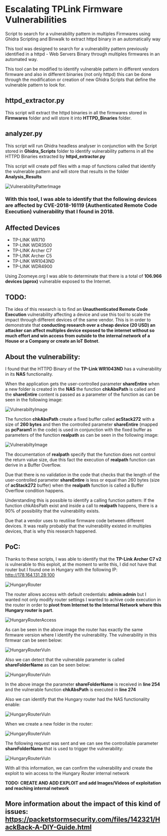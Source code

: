# Escalating TPLink Firmware Vulnerabilities
Script to search for a vulnerability pattern in multiples Firmwares using Ghidra Scripting and Binwalk to extract httpd binary in an automatically way

This tool was designed to search for a vulnerability pattern previously identified in a httpd - Web Servers Binary through multiples firmwares in an automated way.

This tool can be modified to identify vulnerable pattern in different vendors firmware and also in different binaries (not only httpd) this can be done through the modification or creation of new Ghidra Scripts that define the vulnerable pattern to look for.

## httpd_extractor.py
This script will extract the httpd binaries in all the firmwares stored in **Firmwares** folder and will store it into **HTTPD_Binaries** folder.

## analyzer.py
This script will run Ghidra headless analyser in conjunction with the Script stored in **Ghidra_Scripts** folder to identify vulnerability patterns in all the HTTPD Binaries extracted by **httpd_extractor.py**

This script will create pdf files with a map of functions called that identify the vulnerable pattern and will store that results in the folder **Analysis_Results**

![VulnerabilityPatterImage](./Resources/github_imgs/pattern.png)

### With this tool, I was able to identify that the following devices are affected by CVE-2018-16119 (Authenticated Remote Code Execution) vulnerability that I found in 2018.

## Affected Devices
* TP-LINK WR710
* TP-LINK WDR3500
* TP-LINK Archer C7
* TP-LINK Archer C5
* TP-LINK WR1043ND
* TP-LINK WDR4900

Using Zoomeye.org I was able to determinate that there is a total of **106.966 devices (aprox)** vulnerable exposed to the Internet.

## TODO:
The idea of this research is to find an **Unauthenticated Remote Code Execution** vulnerability affecting a device and use this tool to scale the impact through different devices of the same vendor. This is in order to demonstrate that **conducting research over a cheap device (20 USD) an attacker can affect multiples device exposed to the internet without so much effort and win access from outside to the internal network of a House or a Company or create an IoT Botnet**.

## About the vulnerability:

I found that the HTTPD Binary of the **TP-Link WR1043ND** has a vulnerability in its **NAS** functionality.

When the application gets the user-controlled parameter **shareEntire** when a new folder is created in the **NAS** the function **chkAbsPath** is called and the **shareEntire** content is passed as a parameter of the function as can be seen in the following image:

![VulnerabiltyImage](./Resources/github_imgs/GetVariable.png)

The function **chkAbsPath** create a fixed buffer called **acStack272** with a size of **260 bytes** and then the controlled parameter **shareEntire** (mapped as **pcParam1** in the code) is used in conjunction with the fixed buffer as parameters of the function **realpath** as can be seen in the following image:

![VulnerabiltyImage](./Resources/github_imgs/realpath.png)

The documentation of **realpath** specify that the function does not control the return value size, due this fact the execution of **realpath** function can derive in a Buffer Overflow.

Due that there is no validation in the code that checks that the length of the user-controlled parameter **shareEntire** is less or equal than 260 bytes (size of **acStack272** buffer) when the **realpath** function is called a Buffer Overflow condition happens.

Understanding this is possible to identify a calling function pattern: If the function chkAbsPath exist and inside a call to **realpath** happens, there is a 90% of possibility that the vulnerability exists.

Due that a vendor uses to reutilise firmware code between different devices. It was really probably that the vulnerability existed in multiples devices, that is why this research happened.

## PoC:
Thanks to these scripts, I was able to identify that the **TP-Link Archer C7 v2** is vulnerable to this exploit, at the moment to write this, I did not have that router but I found one in Hungary with the following IP: http://178.164.131.28:100

![HungaryRouter](./InternetVictimHungary_PoC/DefaultCreds_Hungary.png)

The router allows access with default credentials: **admin:admin** but I wanted not only modify router settings I wanted to achive code execution in the router in order to **pivot from Internet to the Internal Network where this Hungary router is part**.

![HungaryRouterAccess](./InternetVictimHungary_PoC/PanelAccess.png)

As can be seen in the above image the router has exactly the same firmware version where I identify the vulnerability.
The vulnerability in this firmwar can be seen below:

![HungaryRouterVuln](./InternetVictimHungary_PoC/ArcherC7v2_Vulnerability.png)

Also we can detect that the vulnerable parameter is called **shareFolderName** as can be seen below:

![HungaryRouterVuln](./InternetVictimHungary_PoC/ArcherC7v2_shareFolderName_injectionPoint.png)

In the above image the parameter **shareFolderName** is received in **line 254** and the vulnerable function **chkAbsPath** is executed in **line 274**

Also we can identify that the Hungary router had the NAS functionality enable:

![HungaryRouterVuln](./InternetVictimHungary_PoC/FolderSharingContentVuln.png)

When we create a new folder in the router:

![HungaryRouterVuln](./InternetVictimHungary_PoC/createSharedFolder.png)

The following request was sent and we can see the controllable parameter **shareFolderName** that is used to trigger the vulnerability:

![HungaryRouterVuln](./InternetVictimHungary_PoC/ArcherC7v2_Vulnerable_Request.png)

With all this information, we can confirm the vulnerability and create the exploit to win access to the Hungary Router internal network

**TODO: CREATE AND ADD EXPLOIT and add Images/Videos of exploitation and reaching internal network**


## More information about the impact of this kind of issues: https://packetstormsecurity.com/files/142321/HackBack-A-DIY-Guide.html
